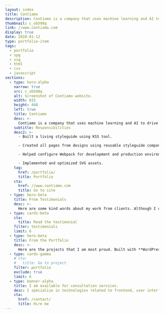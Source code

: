 ```yaml
---
layout: index
title: Contiamo
description: Contiamo is a company that uses machine learning and AI to drive better decision making and process optimization. The website runs on Middleman, Webpack, Netlify, and Github.
thumbnail: c_ob598q
link: //www.contiamo.com
display: true
date: 2010-01-12
type: portfolio-item
tags:
  - portfolio
  - spg
  - ssg
  - html
  - css
  - javascript
sections:
  - type: hero-alpha
    narrow: true
    src: c_ob598q
    alt: Screenshot of Contiamo website.
    width: 815
    height: 448
    left: true
    title: Contiamo
    desc: >-
      Contiamo is a company that uses machine learning and AI to drive better decision making and process optimization. The website runs on Middleman, Webpack, Netlify, and Github.
    subtitle: Responsibilities
    desc2: >-
      - Built a living styleguide using KSS tool.

      - Created all pages from designs using reusable styleguide components.

      - Helped configure Webpack for development and production environments.

      - Implemented and optimized SVG assets.
    tag:
      href: /portfolio/
      title: Portfolio
    cta:
      href: //www.contiamo.com
      title: Go to site
  - type: hero-beta
    title: From Testimonials
    desc: >-
      Here are some kind words about my work from clients. Although I collaborated with clients from more than 10 countries, most of them come from **The United States**.
  - type: cards-beta
    cta:
      title: Read the testimonial
    filter: testimonials
    limit: 6
  - type: hero-beta
    title: From the Portfolio
    desc: >-
      Here are the projects that I am most proud. Built with **WordPress**, **Shopify**, **Jekyll**, and **Hugo**, among others.
  - type: cards-gamma
    # cta:
    #   title: Go to project
    filter: portfolio
    exclude: true
    limit: 6
  - type: banner-alpha
    title: I am available for consultation services.
    desc: I specialize in technologies related to frontend, user interface, and website development.
    cta:
      href: /contact/
      title: Hire me
---
```

